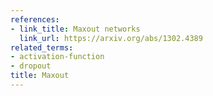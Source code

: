 ```yaml
---
references:
- link_title: Maxout networks
  link_url: https://arxiv.org/abs/1302.4389
related_terms:
- activation-function
- dropout
title: Maxout
---
```

